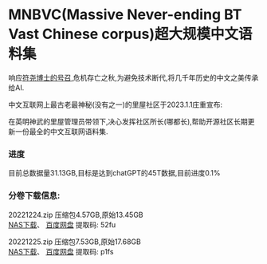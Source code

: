 # MNBVC(Massive Never-ending BT Vast Chinese corpus)超大规模中文语料集

响应[符尧博士的号召](https://yaofu.notion.site/GPT-3-5-360081d91ec245f29029d37b54573756),危机存亡之秋,为避免技术断代,将几千年历史的中文之美传承给AI.

中文互联网上最古老最神秘(没有之一)的里屋社区于2023.1.1庄重宣布:

在英明神武的里屋管理员带领下,决心发挥社区所长(哪都长),帮助开源社区长期更新一份最全的中文互联网语料集.

### 进度

目前总数据量31.13GB,目标是达到chatGPT的45T数据,目前进度0.1%

### 分卷下载信息:

20221224.zip 压缩包4.57GB,原始13.45GB   
[NAS下载](http://gofile.me/71YIF/jiVmAUnNt)、
[百度网盘](https://pan.baidu.com/s/1JeNB7pPFfiDJsEVrqc0EOA?pwd=52fu) 提取码: 52fu 

20221225.zip 压缩包7.53GB,原始17.68GB   
[NAS下载](http://gofile.me/71YIF/Bd0HPOidC)、
[百度网盘](https://pan.baidu.com/s/1fg6jW4lFqIwKpQRsouveEQ?pwd=p1fs) 提取码: p1fs 